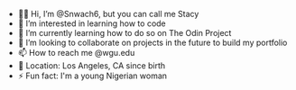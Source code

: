 - 👋🏽 Hi, I’m @Snwach6, but you can call me Stacy
- 👀 I’m interested in learning how to code
- 🌱 I’m currently learning how to do so on The Odin Project
- 💞️ I’m looking to collaborate on projects in the future to build my portfolio
- 📫 How to reach me @wgu.edu
- 📍 Location: Los Angeles, CA since birth
- ⚡ Fun fact: I'm a young Nigerian woman

<!---
Snwach6/Snwach6 is a ✨ special ✨ repository because its `README.md` (this file) appears on your GitHub profile.
You can click the Preview link to take a look at your changes.
--->
